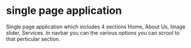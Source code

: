 # single page application 

Single page application which includes 4 sections Home, About Us, Image slider, Services.
In navbar you can the various options you can scrool to that perticular section.